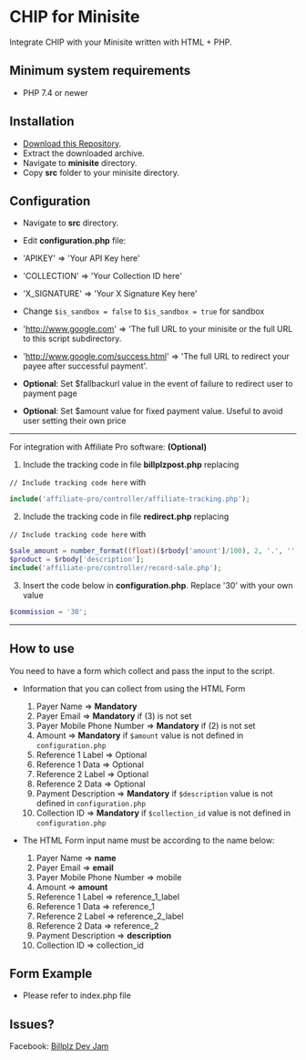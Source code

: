 # CHIP for Minisite

Integrate CHIP with your Minisite written with HTML + PHP.

## Minimum system requirements

- PHP 7.4 or newer

## Installation

- [Download this Repository](https://github.com/CHIPAsia/chip-examples).
- Extract the downloaded archive.
- Navigate to **minisite** directory.
- Copy **src** folder to your minisite directory.

## Configuration

- Navigate to **src** directory.
- Edit **configuration.php** file:

- 'APIKEY' => 'Your API Key here'
- 'COLLECTION' => 'Your Collection ID here'
- 'X_SIGNATURE' => 'Your X Signature Key here'
- Change `$is_sandbox = false` to `$is_sandbox = true` for sandbox
- 'http://www.google.com' => 'The full URL to your minisite or the full URL to this script subdirectory.
- 'http://www.google.com/success.html' => 'The full URL to redirect your payee after successful payment'.
- **Optional**: Set $fallbackurl value  in the event of failure to redirect user to payment page
- **Optional**: Set $amount value for fixed payment value. Useful to avoid user setting their own price

---

For integration with Affiliate Pro software: **(Optional)**

  1. Include the tracking code in file **billplzpost.php** replacing

  `// Include tracking code here` with

  ```php
  include('affiliate-pro/controller/affiliate-tracking.php');
  ```
  
  2. Include the tracking code in file **redirect.php** replacing

  `// Include tracking code here` with

  ```php  
  $sale_amount = number_format((float)($rbody['amount']/100), 2, '.', '');
  $product = $rbody['description'];
  include('affiliate-pro/controller/record-sale.php');
  ```
  
  3. Insert the code below in **configuration.php**. Replace '30' with your own value
  
  ```php
  $commission = '30';
  ```
  
---

## How to use

You need to have a form which collect and pass the input to the script.

- Information that you can collect from using the HTML Form

  1. Payer Name => **Mandatory**
  1. Payer Email => **Mandatory** if (3) is not set
  1. Payer Mobile Phone Number => **Mandatory** if (2) is not set
  1. Amount => **Mandatory** if `$amount` value is not defined in `configuration.php`
  1. Reference 1 Label => Optional
  1. Reference 1 Data => Optional
  1. Reference 2 Label => Optional
  1. Reference 2 Data => Optional
  1. Payment Description => **Mandatory** if `$description` value is not defined in `configuration.php`
  1. Collection ID => **Mandatory** if `$collection_id` value is not defined in `configuration.php`
  
- The HTML Form input name must be according to the name below:

  1. Payer Name => **name**
  1. Payer Email => **email**
  1. Payer Mobile Phone Number => mobile
  1. Amount => **amount**
  1. Reference 1 Label => reference_1_label
  1. Reference 1 Data => reference_1
  1. Reference 2 Label => reference_2_label
  1. Reference 2 Data => reference_2
  1. Payment Description => **description**
  1. Collection ID => collection_id

## Form Example

- Please refer to index.php file

## Issues?

Facebook: [Billplz Dev Jam](https://www.facebook.com/groups/billplzdevjam/)

